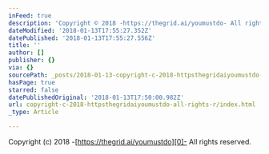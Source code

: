 ```yaml
---
inFeed: true
description: 'Copyright © 2018 -https://thegrid.ai/youmustdo- All rights reserved.'
dateModified: '2018-01-13T17:55:27.352Z'
datePublished: '2018-01-13T17:55:27.556Z'
title: ''
author: []
publisher: {}
via: {}
sourcePath: _posts/2018-01-13-copyright-c-2018-httpsthegridaiyoumustdo-all-rights-r.md
hasPage: true
starred: false
datePublishedOriginal: '2018-01-13T17:50:00.982Z'
url: copyright-c-2018-httpsthegridaiyoumustdo-all-rights-r/index.html
_type: Article

---
```

Copyright (c) 2018 -[https://thegrid.ai/youmustdo][0]- All rights reserved.

[0]: https://thegrid.ai/youmustdo